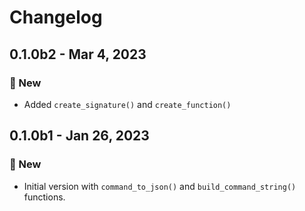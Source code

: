 # Changelog

## 0.1.0b2 - Mar 4, 2023

### 🚀 New

* Added `create_signature()` and `create_function()`


## 0.1.0b1 - Jan 26, 2023

### 🚀 New

* Initial version with `command_to_json()` and `build_command_string()` functions.
